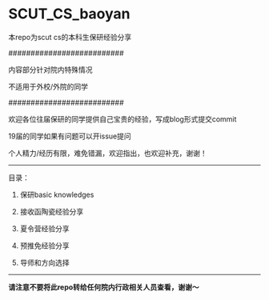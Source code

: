 # SCUT_CS_baoyan

本repo为scut cs的本科生保研经验分享

##########################

内容部分针对院内特殊情况

不适用于外校/外院的同学

##########################

欢迎各位往届保研的同学提供自己宝贵的经验，写成blog形式提交commit

19届的同学如果有问题可以开issue提问

个人精力/经历有限，难免错漏，欢迎指出，也欢迎补充，谢谢！

----------------------------

目录：

 1. 保研basic knowledges
 
 2. 接收函陶瓷经验分享
 
 3. 夏令营经验分享
 
 4. 预推免经验分享
 
 5. 导师和方向选择
 
---------------------------

**请注意不要将此repo转给任何院内行政相关人员查看，谢谢～**

